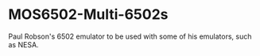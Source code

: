 # MOS6502-Multi-6502s
Paul Robson's 6502 emulator to be used with some of his emulators, such as NESA. 
